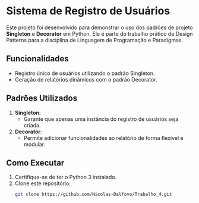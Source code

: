 # Sistema de Registro de Usuários

Este projeto foi desenvolvido para demonstrar o uso dos padrões de projeto **Singleton** e **Decorator** em Python. Ele é parte do trabalho prático de Design Patterns para a disciplina de Linguagem de Programação e Paradigmas.

## Funcionalidades
- Registro único de usuários utilizando o padrão Singleton.
- Geração de relatórios dinâmicos com o padrão Decorator.

## Padrões Utilizados
1. **Singleton**:
   - Garante que apenas uma instância do registro de usuários seja criada.
2. **Decorator**:
   - Permite adicionar funcionalidades ao relatório de forma flexível e modular.

## Como Executar
1. Certifique-se de ter o Python 3 instalado.
2. Clone este repositório:
   ```bash
   git clone https://github.com/Nicolas-Dalfovo/Trabalho_4.git
